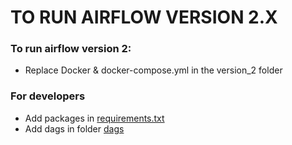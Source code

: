# TO RUN AIRFLOW VERSION 2.X

### To run airflow version 2:
- Replace Docker & docker-compose.yml in the version_2 folder

### For developers
- Add packages in [requirements.txt](docker%2Frequirements.txt)
- Add dags in folder [dags](pipelines%2Fdags)
